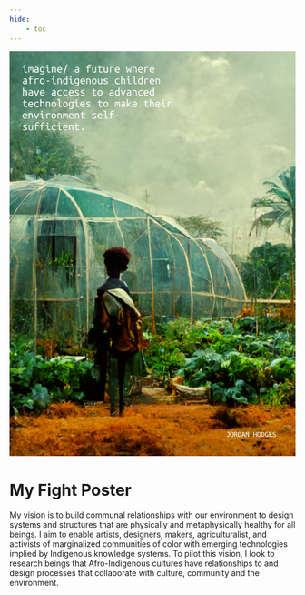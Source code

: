 ```yaml
---
hide:
    - toc
---
```



![](../images/MT01/Fight_Poster.png)

# My Fight Poster

My vision is to build communal relationships with our environment to design systems and structures that are physically and metaphysically healthy for all beings. I aim to enable artists, designers, makers, agriculturalist, and activists of marginalized communities of color with emerging technologies implied by Indigenous knowledge systems. To pilot this vision, I look to research beings that Afro-Indigenous cultures have relationships to and design processes that collaborate with culture, community and the environment.    
    